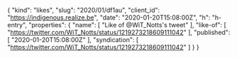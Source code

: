 {
  "kind": "likes",
  "slug": "2020/01/df1au",
  "client_id": "https://indigenous.realize.be",
  "date": "2020-01-20T15:08:00Z",
  "h": "h-entry",
  "properties": {
    "name": [
      "Like of @WiT_Notts's tweet"
    ],
    "like-of": [
      "https://twitter.com/WiT_Notts/status/1219273218609111042"
    ],
    "published": [
      "2020-01-20T15:08:00Z"
    ],
    "syndication": [
      "https://twitter.com/WiT_Notts/status/1219273218609111042"
    ]
  }
}

